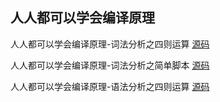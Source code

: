 ## 人人都可以学会编译原理

人人都可以学会编译原理-词法分析之四则运算 [源码](https://github.com/asathinker/compilers/tree/master/src/asathinker/compilers/calculator)

人人都可以学会编译原理-词法分析之简单脚本 [源码](https://github.com/asathinker/compilers/tree/master/src/asathinker/compilers/easyscript)

人人都可以学会编译原理-语法分析之四则运算 [源码](https://github.com/asathinker/compilers/tree/master/src/asathinker/compilers/calculator)